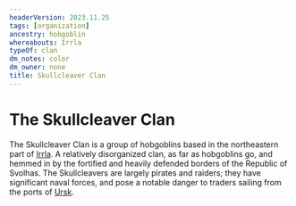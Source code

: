 ```yaml
---
headerVersion: 2023.11.25
tags: [organization]
ancestry: hobgoblin
whereabouts: Irrla
typeOf: clan
dm_notes: color
dm_owner: none
title: Skullcleaver Clan
---
```

# The Skullcleaver Clan

The Skullcleaver Clan is a group of hobgoblins based in the northeastern part of [Irrla](<../../gazetteer/eastern-green-sea/irrla.md>). A relatively disorganized clan, as far as hobgoblins go, and hemmed in by the fortified and heavily defended borders of the Republic of Svolhas. The Skullcleavers are largely pirates and raiders; they have significant naval forces, and pose a notable danger to traders sailing from the ports of [Ursk](<../../gazetteer/northern-green-sea/ursk.md>). 




